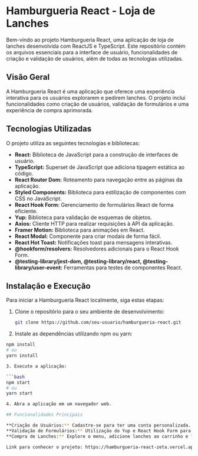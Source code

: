 # Hamburgueria React - Loja de Lanches

Bem-vindo ao projeto Hamburgueria React, uma aplicação de loja de lanches desenvolvida com ReactJS e TypeScript. Este repositório contém os arquivos essenciais para a interface de usuário, funcionalidades de criação e validação de usuários, além de todas as tecnologias utilizadas.

## Visão Geral

A Hamburgueria React é uma aplicação que oferece uma experiência interativa para os usuários explorarem e pedirem lanches. O projeto inclui funcionalidades como criação de usuários, validação de formulários e uma experiência de compra aprimorada.

## Tecnologias Utilizadas

O projeto utiliza as seguintes tecnologias e bibliotecas:

- **React:** Biblioteca de JavaScript para a construção de interfaces de usuário.
- **TypeScript:** Superset de JavaScript que adiciona tipagem estática ao código.
- **React Router Dom:** Roteamento para navegação entre as páginas da aplicação.
- **Styled Components:** Biblioteca para estilização de componentes com CSS no JavaScript.
- **React Hook Form:** Gerenciamento de formulários React de forma eficiente.
- **Yup:** Biblioteca para validação de esquemas de objetos.
- **Axios:** Cliente HTTP para realizar requisições à API da aplicação.
- **Framer Motion:** Biblioteca para animações em React.
- **React Modal:** Componente para criar modais de forma fácil.
- **React Hot Toast:** Notificações toast para mensagens interativas.
- **@hookform/resolvers:** Resolvedores adicionais para o React Hook Form.
- **@testing-library/jest-dom, @testing-library/react, @testing-library/user-event:** Ferramentas para testes de componentes React.

## Instalação e Execução

Para iniciar a Hamburgueria React localmente, siga estas etapas:

1. Clone o repositório para o seu ambiente de desenvolvimento:
   
   ```bash
   git clone https://github.com/seu-usuario/hamburgueria-react.git

2. Instale as dependências utilizando npm ou yarn:

  ```bash
  npm install
  # ou
  yarn install

3. Execute a aplicação:

  ```bash
  npm start
  # ou
  yarn start

4. Abra a aplicação em um navegador web.

## Funcionalidades Principais

**Criação de Usuários:** Cadastre-se para ter uma conta personalizada.
**Validação de Formulários:** Utilização do Yup e React Hook Form para garantir dados válidos.
**Compra de Lanches:** Explore o menu, adicione lanches ao carrinho e finalize a compra.

Link para conhecer o projeto: https://hamburgueria-react-zeta.vercel.app 
